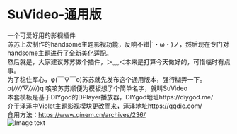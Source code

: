 # SuVideo-通用版
一个可爱好用的影视插件  
苏苏上次制作的handsome主题影视功能，反响不错|´・ω・)ノ，然后现在专门对handsome主题进行了全新美化适配。  
然后就是，大家建议苏苏做个插件，＞﹏＜本来是打算今天做好的，可惜临时有点事。  
为了稳住军心，φ(￣∇￣o)苏苏就先发布这个通用版本，强行糊弄一下。  
o(*////▽////*)q 咳咳苏苏顺便为模板想了个简单名字，就叫SuVideo  
本套模板是基于DIYgod的DPlayer播放器，DIYgod地址https://diygod.me/  
介于泽泽中Violet主题影视模块更改而来，泽泽地址https://qqdie.com/  
食用方法：https://www.qinem.cn/archives/236/  
![Image text](https://s2.ax1x.com/2020/01/15/lOYB38.png)  
